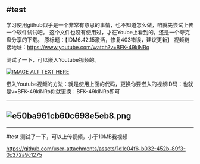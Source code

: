 #test
---
学习使用github似乎是一个非常有意思的事情，也不知道怎么做，咱就先尝试上传一个软件试试吧。
这个文件也没有使用过，才在Yoube上看到的，还是一个夸克盘分享的下载。
原标题：【IDM6.42.15激活，修复403错误，建议更新】
视频链接地址：https://www.youtube.com/watch?v=BFK-49kiNRo

测试了一下，可以嵌入Youtube视频的。

[![IMAGE ALT TEXT HERE](https://img.youtube.com/vi/BFK-49kiNRo/0.jpg)](https://www.youtube.com/watch?v=BFK-49kiNRo)

嵌入Youtube视频的方法：就是使用上面的代码，更换你要嵌入的视频ID码：也就是v=BFK-49kiNRo你就更换：BFK-49kiNRo即可

---
![e50ba961cb60c698e5eb8.png](https://pic.gitme.us.kg/file/e50ba961cb60c698e5eb8.png)
---
---


#test
测试了一下，可以上传视频，小于10MB我视频

https://github.com/user-attachments/assets/1d1c04f6-b032-452b-89f3-0c372a9c1275

